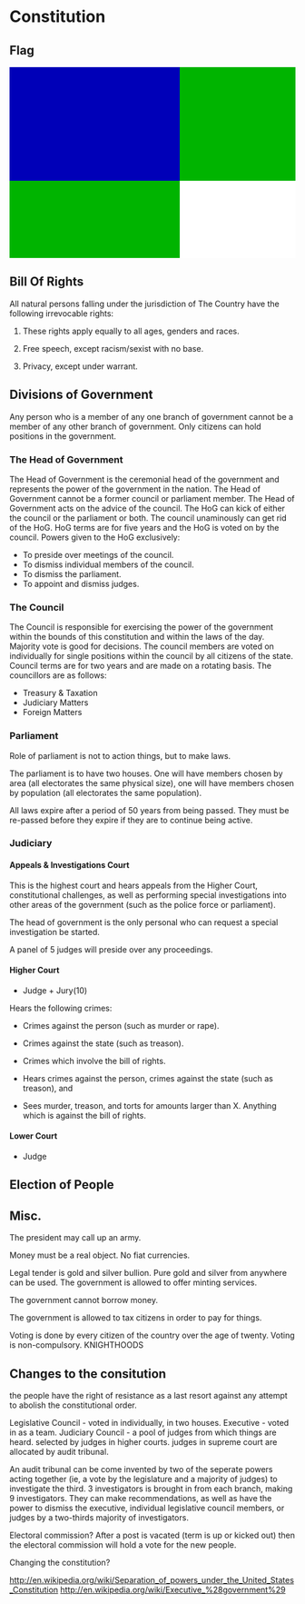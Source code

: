 # Constitution #

## Flag ##

<svg xmlns="http://www.w3.org/2000/svg" width="900" height="600">
 <g>
  <rect id="svg_9" height="200" width="300" y="0" x="0" fill="#0000b8"/>
  <rect id="svg_10" height="200" width="300" y="0" x="300" fill="#00b400"/>
  <rect id="svg_11" height="200" width="300" y="0" x="600" fill="#0000b8"/>
  <rect id="svg_12" height="200" width="300" y="200" x="0" fill="#00b400"/>
  <rect id="svg_13" height="200" width="300" y="200" x="600" fill="#00b400"/>
  <rect id="svg_14" height="200" width="300" y="400" x="0" fill="#0000b8"/>
  <rect id="svg_15" height="200" width="300" y="400" x="300" fill="#00b400"/>
  <rect id="svg_16" height="200" width="300" y="400" x="600" fill="#0000b8"/>
  <rect id="svg_17" height="200" width="300" y="200" x="300" fill="#ffffff"/>
 </g>
</svg>

## Bill Of Rights ##

All natural persons falling under the jurisdiction of The Country have the 
following irrevocable rights:

1.	These rights apply equally to all ages, genders and races.

2.  Free speech, except racism/sexist with no base.

3.  Privacy, except under warrant.

## Divisions of Government ##

Any person who is a member of any one branch of government cannot be a member of any other branch of government. Only citizens can hold positions in the government.

### The Head of Government ###
The Head of Government is the ceremonial head of the government and represents the power of the government in the nation. The Head of Government cannot be a former council or parliament member. The Head of Government acts on the advice of the council. The HoG can kick of either the council or the parliament or both. The council unaminously can get rid of the HoG. HoG terms are for five years and the HoG is voted on by the council. 
Powers given to the HoG exclusively:
* To preside over meetings of the council.
* To dismiss individual members of the council.
* To dismiss the parliament.
* To appoint and dismiss judges.

### The Council ###
The Council is responsible for exercising the power of the government within the bounds of this constitution and within the laws of the day. Majority vote is good for decisions. The council members are voted on individually for single positions within the council by all citizens of the state. Council terms are for two years and are made on a rotating basis. The councillors are as follows:
* Treasury & Taxation
* Judiciary Matters
* Foreign Matters

### Parliament ###

Role of parliament is not to action things, but to make laws.

The parliament is to have two houses. One will have members chosen by area (all electorates the same physical size), one will have members chosen by population (all electorates the same population).

All laws expire after a period of 50 years from being passed. They must be re-passed before they expire if they are to continue being active.

### Judiciary ###

#### Appeals & Investigations Court ####

This is the highest court and hears appeals from the Higher Court, constitutional
challenges, as well as performing special investigations into other areas of the
government (such as the police force or parliament).

The head of government is the only personal who can request a special 
investigation be started.

A panel of 5 judges will preside over any proceedings.

#### Higher Court ####

* Judge + Jury(10)

Hears the following crimes:

* Crimes against the person (such as murder or rape).

* Crimes against the state (such as treason).

* Crimes which involve the bill of rights.

* Hears crimes against the person, crimes against the state (such as treason), and 

* Sees murder, treason, and torts for amounts larger than X. Anything which is against the bill of rights.

#### Lower Court ####

* Judge

## Election of People ##

## Misc. ##

The president may call up an army.

Money must be a real object. No fiat currencies.

Legal tender is gold and silver bullion.
Pure gold and silver from anywhere can be used.
The government is allowed to offer minting services.

The government cannot borrow money.

The government is allowed to tax citizens in order to pay for things.

Voting is done by every citizen of the country over the age of twenty. Voting is non-compulsory.
KNIGHTHOODS
## Changes to the consitution ##

the people have the right of resistance as a last resort against any attempt to abolish the constitutional order.



Legislative Council - voted in individually, in two houses.
Executive - voted in as a team.
Judiciary Council - a pool of judges from which things are heard. selected by judges in higher courts. judges in supreme court are allocated by audit tribunal.

An audit tribunal can be come invented by two of the seperate powers acting together (ie, a vote by the legislature and a majority of judges) to investigate the third. 3 investigators is brought in from each branch, making 9 investigators. They can make recommendations, as well as have the power to dismiss the executive, individual legislative council members, or judges by a two-thirds majority of investigators.

Electoral commission? After a post is vacated (term is up or kicked out) then the electoral commission will hold a vote for the new people.

Changing the constitution?

http://en.wikipedia.org/wiki/Separation_of_powers_under_the_United_States_Constitution
http://en.wikipedia.org/wiki/Executive_%28government%29
